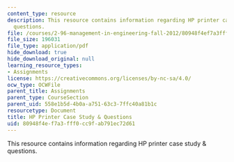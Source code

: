 ```yaml
---
content_type: resource
description: This resource contains information regarding HP printer case study &
  questions.
file: /courses/2-96-management-in-engineering-fall-2012/80948f4ef7a3fff0cc9fab791ec72d61_MIT2_96F12_assn03.pdf
file_size: 196031
file_type: application/pdf
hide_download: true
hide_download_original: null
learning_resource_types:
- Assignments
license: https://creativecommons.org/licenses/by-nc-sa/4.0/
ocw_type: OCWFile
parent_title: Assignments
parent_type: CourseSection
parent_uid: 558e1b5d-4b0a-a751-63c3-7ffc40a81b1c
resourcetype: Document
title: HP Printer Case Study & Questions
uid: 80948f4e-f7a3-fff0-cc9f-ab791ec72d61
---
```

This resource contains information regarding HP printer case study & questions.